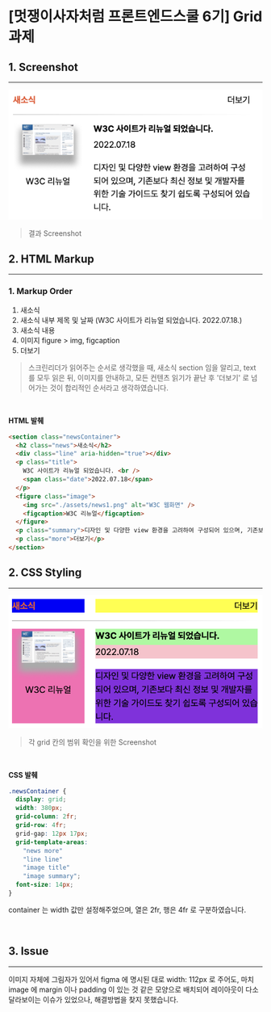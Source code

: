 # [멋쟁이사자처럼 프론트엔드스쿨 6기] Grid 과제

## 1. Screenshot

---

![결과스크린샷](assets/result.png)

> 결과 Screenshot

## 2. HTML Markup

---

### 1. Markup Order

1. 새소식
2. 새소식 내부 제목 및 날짜 (W3C 사이트가 리뉴얼 되었습니다. 2022.07.18.)
3. 새소식 내용
4. 이미지 figure > img, figcaption
5. 더보기

> 스크린리더가 읽어주는 순서로 생각했을 때, 새소식 section 임을 알리고, text 를 모두 읽은 뒤, 이미지를 안내하고, 모든 컨텐츠 읽기가 끝난 후 '더보기' 로 넘어가는 것이 합리적인 순서라고 생각하였습니다.

<br/>

**HTML 발췌**

```html
<section class="newsContainer">
  <h2 class="news">새소식</h2>
  <div class="line" aria-hidden="true"></div>
  <p class="title">
    W3C 사이트가 리뉴얼 되었습니다. <br />
    <span class="date">2022.07.18</span>
  </p>
  <figure class="image">
    <img src="./assets/news1.png" alt="W3C 웹화면" />
    <figcaption>W3C 리뉴얼</figcaption>
  </figure>
  <p class="summary">디자인 및 다양한 view 환경을 고려하여 구성되어 있으며, 기존보다 최신 정보 및 개발자를 위한 기술 가이드도 찾기 쉽도록 구성되어 있습니다.</p>
  <p class="more">더보기</p>
</section>
```

## 2. CSS Styling

---

![범위확인](assets/with_bg.png)

> 각 grid 칸의 범위 확인을 위한 Screenshot

<br/>

**CSS 발췌**

```css
.newsContainer {
  display: grid;
  width: 380px;
  grid-column: 2fr;
  grid-row: 4fr;
  grid-gap: 12px 17px;
  grid-template-areas:
    "news more"
    "line line"
    "image title"
    "image summary";
  font-size: 14px;
}
```

container 는 width 값만 설정해주었으며, 열은 2fr, 행은 4fr 로 구분하였습니다.

<br/>

## 3. Issue

---

이미지 자체에 그림자가 있어서 figma 에 명시된 대로 width: 112px 로 주어도, 마치 image 에 margin 이나 padding 이 있는 것 같은 모양으로 배치되어 레이아웃이 다소 달라보이는 이슈가 있었으나, 해결방법을 찾지 못했습니다.
